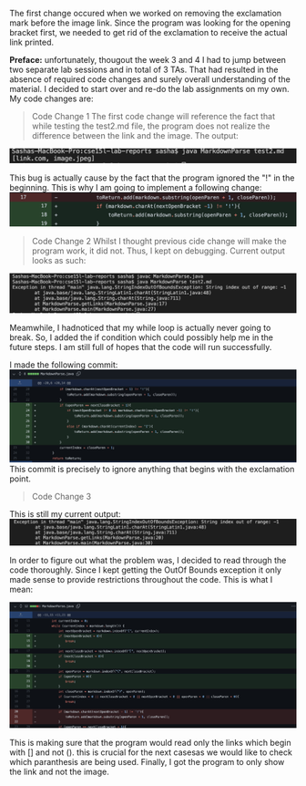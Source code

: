 The first change occured when we worked on removing the exclamation mark before the image link. Since the program was looking for the opening bracket first,
we needed to get rid of the exclamation to receive the actual link printed.


**Preface:** unfortunately, thougout the week 3 and 4 I had to jump between two separate lab sessions and in total of 3 TAs. That had resulted in the absence of 
required code changes and surely overall understanding of the material. I decided to start over and re-do the lab assignments on my own. My code changes are: 


> Code Change 1
The first code change will reference the fact that while testing the test2.md file, the program does not realize the difference between the link and the image. The output:

![image](SS1.png)

This bug is actually cause by the fact that the program ignored the "!" in the beginning. This is why I am going to implement a following change:
 ![image](CC1.png)


 > Code Change 2
 Whilst I thought previous cide change will make the program work, it did not. Thus, I kept on debugging. Current output looks as such:

 ![image](SS2.png)

Meamwhile, I hadnoticed that my while loop is actually never going to break. So, I added the if condition which could possibly help me in the future steps. I am still full of hopes that the code will run successfully.

I made the following commit:
![Image](commit.png)
This commit is precisely to ignore anything that begins with the exclamation point. 

> Code Change 3

This is still my current output:
![image](SS3.png)

In order to figure out what the problem was, I decided to read through the code thoroughly. Since I kept getting the OutOf Bounds exception it only made sense to provide restrictions throughout the code. This is what I mean:

![image](CC3.png)

This is making sure that the program would read only the links which begin with [] and not (). this is crucial for the next casesas we would like to check which paranthesis are being used.
Finally, I got the program to only show the link and not the image. 